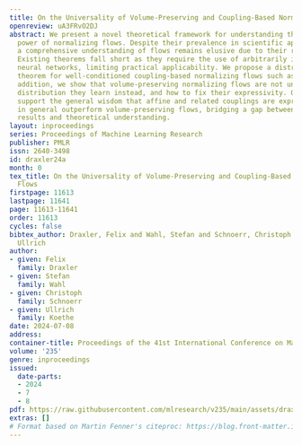```yaml
---
title: On the Universality of Volume-Preserving and Coupling-Based Normalizing Flows
openreview: uA3FRvO2DJ
abstract: We present a novel theoretical framework for understanding the expressive
  power of normalizing flows. Despite their prevalence in scientific applications,
  a comprehensive understanding of flows remains elusive due to their restricted architectures.
  Existing theorems fall short as they require the use of arbitrarily ill-conditioned
  neural networks, limiting practical applicability. We propose a distributional universality
  theorem for well-conditioned coupling-based normalizing flows such as RealNVP. In
  addition, we show that volume-preserving normalizing flows are not universal, what
  distribution they learn instead, and how to fix their expressivity. Our results
  support the general wisdom that affine and related couplings are expressive and
  in general outperform volume-preserving flows, bridging a gap between empirical
  results and theoretical understanding.
layout: inproceedings
series: Proceedings of Machine Learning Research
publisher: PMLR
issn: 2640-3498
id: draxler24a
month: 0
tex_title: On the Universality of Volume-Preserving and Coupling-Based Normalizing
  Flows
firstpage: 11613
lastpage: 11641
page: 11613-11641
order: 11613
cycles: false
bibtex_author: Draxler, Felix and Wahl, Stefan and Schnoerr, Christoph and Koethe,
  Ullrich
author:
- given: Felix
  family: Draxler
- given: Stefan
  family: Wahl
- given: Christoph
  family: Schnoerr
- given: Ullrich
  family: Koethe
date: 2024-07-08
address:
container-title: Proceedings of the 41st International Conference on Machine Learning
volume: '235'
genre: inproceedings
issued:
  date-parts:
  - 2024
  - 7
  - 8
pdf: https://raw.githubusercontent.com/mlresearch/v235/main/assets/draxler24a/draxler24a.pdf
extras: []
# Format based on Martin Fenner's citeproc: https://blog.front-matter.io/posts/citeproc-yaml-for-bibliographies/
---
```

